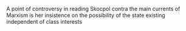 
A point of controversy in reading Skocpol contra the main currents of Marxism is her insistence on the possibility of the state existing independent of class interests